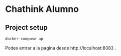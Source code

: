 # Chathink Alumno

## Project setup
```
docker-compose up
```

Podes entrar a la pagina desde http://localhost:8083 .
